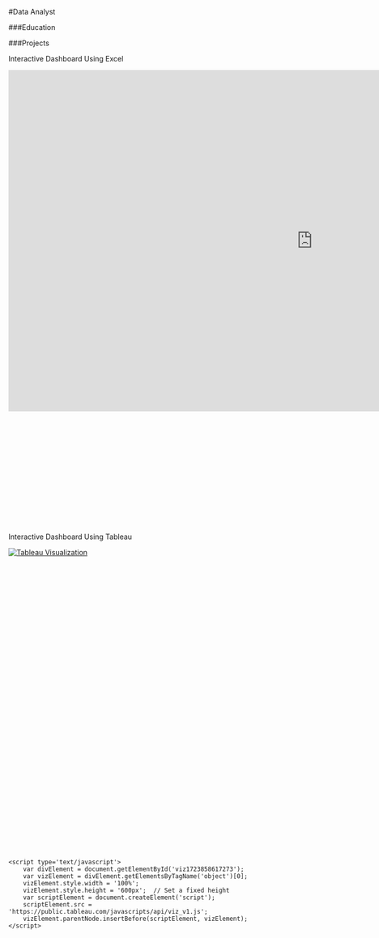 #Data Analyst

###Education

###Projects

Interactive Dashboard Using Excel
<div style="transform: scale(0.75); transform-origin: top left;">
  <iframe width="1600" height="900" frameborder="0" scrolling="no" src="https://1drv.ms/x/c/6a48d5b7bf46022f/IQN5PMcRwMNURZGCmnyZZg17AQktC73u_Q_pwEpmR3JGyYM?em=2&wdAllowInteractivity=True&wdHideGridlines=True&wdHideHeaders=True&wdDownloadButton=True&wdInConfigurator=True"></iframe>
</div>

Interactive Dashboard Using Tableau
<!DOCTYPE html>
<html lang="en">
<head>
    <meta charset="UTF-8">
    <meta name="viewport" content="width=device-width, initial-scale=1.0">
    <title>Tableau Embed</title>
</head>
<body>
    <!-- Tableau Embed Code -->
    <div class='tableauPlaceholder' id='viz1723858617273' style='position: relative; width: 100%; max-width: 1200px; height: 600px;'>
        <noscript>
            <a href='#'>
                <img alt='Tableau Visualization' src='https://public.tableau.com/static/images/Pr/Practice2_17236779278010/Dashboard1/1_rss.png' style='border: none' />
            </a>
        </noscript>
        <object class='tableauViz' style='width: 100%; height: 100%;'>
            <param name='host_url' value='https%3A%2F%2Fpublic.tableau.com%2F' />
            <param name='embed_code_version' value='3' />
            <param name='site_root' value='' />
            <param name='name' value='Practice2_17236779278010/Dashboard1' />
            <param name='tabs' value='yes' />
            <param name='toolbar' value='yes' />
            <param name='static_image' value='https://public.tableau.com/static/images/Pr/Practice2_17236779278010/Dashboard1/1.png' />
            <param name='animate_transition' value='yes' />
            <param name='display_static_image' value='yes' />
            <param name='display_spinner' value='yes' />
            <param name='display_overlay' value='yes' />
            <param name='display_count' value='yes' />
            <param name='language' value='en-US' />
        </object>
    </div>

    <script type='text/javascript'>
        var divElement = document.getElementById('viz1723858617273');
        var vizElement = divElement.getElementsByTagName('object')[0];
        vizElement.style.width = '100%';
        vizElement.style.height = '600px';  // Set a fixed height
        var scriptElement = document.createElement('script');
        scriptElement.src = 'https://public.tableau.com/javascripts/api/viz_v1.js';
        vizElement.parentNode.insertBefore(scriptElement, vizElement);
    </script>
</body>
</html>


